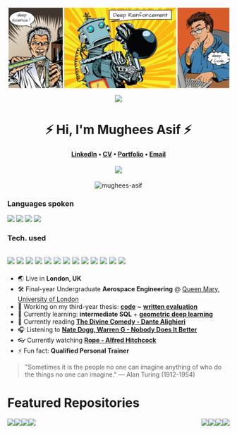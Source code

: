 <p align="center">
  <img align="center" src="./drl.png" />
</p>

<p align="center">
  <img src="https://komarev.com/ghpvc/?username=mughees-asif&color=red&style=liquid" />
</p>

<h1 align="center">⚡️ Hi, I'm Mughees Asif ⚡️</h1>
<h4 align="center"><a href="https://www.linkedin.com/in/mugheesasif/">LinkedIn</a> &bull; <a href="https://drive.google.com/file/d/1P46H2csFZ500mgV8oTFFYCyAdgwKQ0JZ/edit">CV</a> &bull; <a href="https://bymughees.com">Portfolio</a> &bull; <a href="mailto:mughees460@gmail.com">Email</a></h4>

<p align="center">
  <img src="https://komarev.com/ghpvc/?username=mughees-asif&color=red&style=liquid" />
</p>

<p align="center">
  <img align="center" src="https://github-readme-streak-stats.herokuapp.com/?user=mughees-asif&" alt="mughees-asif" />
</p>

### Languages spoken
<code><img width="10%" src="https://www.vectorlogo.zone/logos/java/java-ar21.svg"></code>
<code><img width="10%" src="https://www.vectorlogo.zone/logos/python/python-ar21.svg"></code>
<code><img width="10%" src="https://www.vectorlogo.zone/logos/javascript/javascript-ar21.svg"></code>
<code><img width="10%" src="https://www.vectorlogo.zone/logos/kotlin/kotlin-ar21.svg"></code>

### Tech. used
<code><img width="10%" src="https://www.vectorlogo.zone/logos/git-scm/git-scm-ar21.svg"></code>
<code><img width="10%" src="https://www.vectorlogo.zone/logos/android/android-ar21.svg"></code>
<code><img width="10%" src="https://www.vectorlogo.zone/logos/firebase/firebase-ar21.svg"></code>
<code><img width="10%" src="https://www.vectorlogo.zone/logos/nodejs/nodejs-ar21.svg"></code>
<code><img width="10%" src="https://www.vectorlogo.zone/logos/reactjs/reactjs-ar21.svg"></code>
<code><img width="10%" src="https://www.vectorlogo.zone/logos/vuejs/vuejs-ar21.svg"></code>
<code><img width="10%" src="https://www.vectorlogo.zone/logos/gatsbyjs/gatsbyjs-ar21.svg"></code>
<code><img width="10%" src="https://www.vectorlogo.zone/logos/jupyter/jupyter-ar21.svg"></code>
<code><img width="10%" src="https://www.vectorlogo.zone/logos/pytorch/pytorch-ar21.svg"></code>
<code><img width="10%" src="https://www.vectorlogo.zone/logos/tensorflow/tensorflow-ar21.svg"></code>
<code><img width="10%" src="https://www.vectorlogo.zone/logos/mysql/mysql-ar21.svg"></code>
<code><img width="10%" src="https://www.vectorlogo.zone/logos/amazon_aws/amazon_aws-ar21.svg"></code>
<code><img width="10%" src="https://www.vectorlogo.zone/logos/google_cloud/google_cloud-ar21.svg"></code>
---

- 🌏 Live in **London, UK** 
- 🛠 Final-year Undergraduate **Aerospace Engineering** @ [Queen Mary, University of London](https://www.qmul.ac.uk/undergraduate/coursefinder/courses/2020/aerospace-engineering/) 
- 🔭 Working on my third-year thesis: **[code](https://nbviewer.jupyter.org/github/mughees-asif/dip/blob/master/deep-learning-dip.ipynb)** **~** **[written evaluation](https://drive.google.com/file/d/1xoEyRD-DPWYklsU9Eh5NyL1AX8gQzmIi)**
- 🌱 Currently learning: **intermediate SQL** + **[geometric deep learning](https://flawnsontong.medium.com/what-is-geometric-deep-learning-b2adb662d91d)**
- 📖 Currently reading **[The Divine Comedy - Dante Alighieri](https://en.wikipedia.org/wiki/Divine_Comedy)**
- 🎧 Listening to **[Nate Dogg, Warren G - Nobody Does It Better](https://open.spotify.com/album/3TfK3onfop0xSREaFVvW7H)**
- 👓 Currently watching **[Rope - Alfred Hitchcock](https://en.wikipedia.org/wiki/Rope_(film))**
- ⚡ Fun fact: **Qualified Personal Trainer**

> "Sometimes it is the people no one can imagine anything of who do the things no one can imagine." ― Alan Turing (1912-1954)

# Featured Repositories

<a href="https://github.com/mughees-asif/JavaFX-QMFS-TelemetrySystemGUI">
  <img align="left" src="https://github-readme-stats.vercel.app/api/pin/?username=mughees-asif&repo=JavaFX-QMFS-TelemetrySystemGUI&theme=dark" />
</a>

<a href="https://github.com/mughees-asif/android-kotlin">
  <img align="right" src="https://github-readme-stats.vercel.app/api/pin/?username=mughees-asif&repo=android-kotlin&theme=gruvbox" />
</a>

<a href="https://github.com/mughees-asif/leetcode-solutions">
  <img align="left" src="https://github-readme-stats.vercel.app/api/pin/?username=mughees-asif&repo=leetcode-solutions&theme=tokyonight" />
</a>

<a href="https://github.com/mughees-asif/hackerrank-solved-challenges">
  <img align="right" src="https://github-readme-stats.vercel.app/api/pin/?username=mughees-asif&repo=hackerrank-solved-challenges&theme=dracula" />
</a>

<a href="https://github.com/mughees-asif/matlab-qmul">
  <img align="right" src="https://github-readme-stats.vercel.app/api/pin/?username=mughees-asif&repo=matlab-qmul&theme=cobalt" />
</a>

<a href="https://github.com/mughees-asif/astric">
  <img align="left" src="https://github-readme-stats.vercel.app/api/pin/?username=mughees-asif&repo=astric&theme=merko" />
</a>
<a href="https://github.com/mughees-asif/dip">
  <img align="right" src="https://github-readme-stats.vercel.app/api/pin/?username=mughees-asif&repo=dip&theme=onedark" />
</a>

<a href="https://github.com/mughees-asif/machinelearning-projects">
  <img align="left" src="https://github-readme-stats.vercel.app/api/pin/?username=mughees-asif&repo=machinelearning-projects&theme=cobalt" />
</a>
